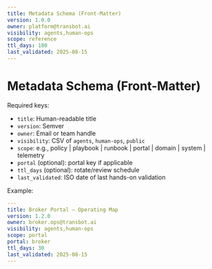 ```yaml
---
title: Metadata Schema (Front-Matter)
version: 1.0.0
owner: platform@transbot.ai
visibility: agents,human-ops
scope: reference
ttl_days: 180
last_validated: 2025-08-15
---
```


# Metadata Schema (Front-Matter)

Required keys:
- `title`: Human-readable title
- `version`: Semver
- `owner`: Email or team handle
- `visibility`: CSV of `agents`, `human-ops`, `public`
- `scope`: e.g., policy | playbook | runbook | portal | domain | system | telemetry
- `portal` (optional): portal key if applicable
- `ttl_days` (optional): rotate/review schedule
- `last_validated`: ISO date of last hands-on validation

Example:
```yaml
---
title: Broker Portal — Operating Map
version: 1.2.0
owner: broker.ops@transbot.ai
visibility: agents,human-ops
scope: portal
portal: broker
ttl_days: 30
last_validated: 2025-08-15
---
```
